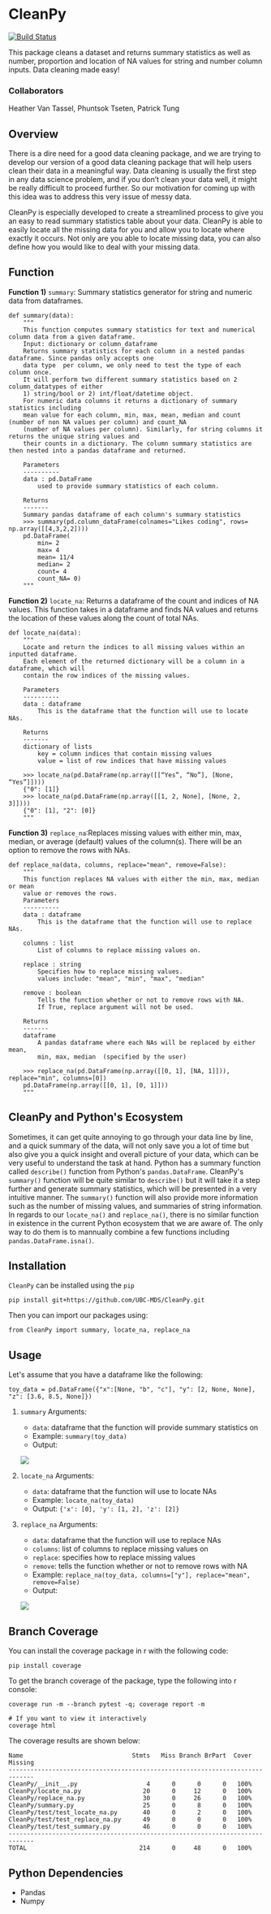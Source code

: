 # CleanPy
[![Build Status](https://travis-ci.org/UBC-MDS/CleanPy.svg?branch=master)](https://travis-ci.org/UBC-MDS/CleanPy)

This package cleans a dataset and returns summary statistics as well as number, proportion and location of NA values for string and number column inputs. Data cleaning made easy!

### Collaborators
Heather Van Tassel, Phuntsok Tseten, Patrick Tung

## Overview
There is a dire need for a good data cleaning package, and we are trying to develop our version of a good data cleaning package that will help users clean their data in a meaningful way. Data cleaning is usually the first step in any data science problem, and if you don’t clean your data well, it might be really difficult to proceed further. So our motivation for coming up with this idea was to address this very issue of messy data.

CleanPy is especially developed to create a streamlined process to give you an easy to read summary statistics table about your data. CleanPy is able to easily locate all the missing data for you and allow you to locate where exactly it occurs. Not only are you able to locate missing data, you can also define how you would like to deal with your missing data.

## Function
**Function 1)** `summary`: Summary statistics generator for string and numeric data from dataframes.
```
def summary(data):
    """
    This function computes summary statistics for text and numerical column data from a given dataframe.
    Input: dictionary or column_dataframe
    Returns summary statistics for each column in a nested pandas dataframe. Since pandas only accepts one
    data type  per column, we only need to test the type of each column once.
    It will perform two different summary statistics based on 2 column_datatypes of either
    1) string/bool or 2) int/float/datetime object.
    For numeric data columns it returns a dictionary of summary statistics including
    mean value for each column, min, max, mean, median and count (number of non NA values per column) and count_NA
    (number of NA values per column). Similarly, for string columns it returns the unique string values and
    their counts in a dictionary. The column summary statistics are then nested into a pandas dataframe and returned.

    Parameters
    ----------
    data : pd.DataFrame
        used to provide summary statistics of each column.

    Returns
    -------
    Summary pandas dataframe of each column's summary statistics
    >>> summary(pd.column_dataFrame(colnames="Likes coding", rows= np.array([[4,3,2,2])))
    pd.DataFrame(
        min= 2
        max= 4
        mean= 11/4
        median= 2
        count= 4
        count_NA= 0)
    """
```

**Function 2)** `locate_na`: Returns a dataframe of the count and indices of NA values. This function takes in a dataframe and finds NA values and returns the location of these values along the count of total NAs.

```
def locate_na(data):
    """
    Locate and return the indices to all missing values within an inputted dataframe.
    Each element of the returned dictionary will be a column in a dataframe, which will
    contain the row indices of the missing values.

    Parameters
    ----------
    data : dataframe
        This is the dataframe that the function will use to locate NAs.

    Returns
    -------
    dictionary of lists
        key = column indices that contain missing values
        value = list of row indices that have missing values

    >>> locate_na(pd.DataFrame(np.array([[“Yes”, “No”], [None, “Yes”]])))
    {"0": [1]}
    >>> locate_na(pd.DataFrame(np.array([[1, 2, None], [None, 2, 3]])))
    {"0": [1], "2": [0]}
    """
```

**Function 3)** `replace_na`:Replaces missing values with either min, max, median, or average (default) values of the column(s). There will be an option to remove the rows with NAs.

```
def replace_na(data, columns, replace="mean", remove=False):
    """
    This function replaces NA values with either the min, max, median or mean
    value or removes the rows.
    Parameters
    ----------
    data : dataframe
        This is the dataframe that the function will use to replace NAs.

    columns : list
        List of columns to replace missing values on.

    replace : string
        Specifies how to replace missing values.
        values include: "mean", "min", "max", "median"

    remove : boolean
        Tells the function whether or not to remove rows with NA.
        If True, replace argument will not be used.

    Returns
    -------
    dataframe
        A pandas dataframe where each NAs will be replaced by either mean,
        min, max, median  (specified by the user)

    >>> replace_na(pd.DataFrame(np.array([[0, 1], [NA, 1]])), replace="min", columns=[0])
    pd.DataFrame(np.array([[0, 1], [0, 1]]))
    """
```

## CleanPy and Python's Ecosystem
Sometimes, it can get quite annoying  to go through your data line by line, and a quick summary of the data, will not only save you a lot of time but also give you a quick insight and overall picture of your data, which can be very useful to understand the task at hand. Python has a summary function called  `describe()` function from Python's `pandas.DataFrame`. CleanPy's `summary()` function will be quite similar to `describe()` but it will take it a step further and generate summary statistics, which will be presented in a very intuitive manner. The `summary()` function will also provide more information such as the number of missing values, and summaries of string information. In regards to our `locate_na()` and `replace_na()`, there is no similar function in existence in the current Python ecosystem that we are aware of. The only way to do them is to mannually combine a few functions including `pandas.DataFrame.isna()`.

## Installation
`CleanPy` can be installed using the `pip`
```
pip install git+https://github.com/UBC-MDS/CleanPy.git
```

Then you can import our packages using:
```
from CleanPy import summary, locate_na, replace_na
```

## Usage
Let's assume that you have a dataframe like the following:
```{python}
toy_data = pd.DataFrame({"x":[None, "b", "c"], "y": [2, None, None], "z": [3.6, 8.5, None]})
```
1. `summary`
Arguments:
    - `data`: dataframe that the function will provide summary statistics on
    - Example: `summary(toy_data)`
    - Output: <p align="left">
    <img src="./images/summary_output.png">
    </p>

2. `locate_na`
Arguments:
    - `data`: dataframe that the function will use to locate NAs
    - Example: `locate_na(toy_data)`
    - Output: `{'x': [0], 'y': [1, 2], 'z': [2]}`

3. `replace_na`
Arguments:
    - `data`: dataframe that the function will use to replace NAs
    - `columns`: list of columns to replace missing values on
    - `replace`: specifies how to replace missing values
    - `remove`: tells the function whether or not to remove rows with NA
    - Example: `replace_na(toy_data, columns=["y"], replace="mean", remove=False)`
    - Output: <p align="left">
    <img src="./images/replace_output.png">
    </p>

## Branch Coverage
You can install the coverage package in r with the following code:
```
pip install coverage
```
To get the branch coverage of the package, type the following into r console:
```
coverage run -m --branch pytest -q; coverage report -m

# If you want to view it interactively
coverage html
```

The coverage results are shown below:
```
Name                              Stmts   Miss Branch BrPart  Cover   Missing
-----------------------------------------------------------------------------
CleanPy/__init__.py                   4      0      0      0   100%
CleanPy/locate_na.py                 20      0     12      0   100%
CleanPy/replace_na.py                30      0     26      0   100%
CleanPy/summary.py                   25      0      8      0   100%
CleanPy/test/test_locate_na.py       40      0      2      0   100%
CleanPy/test/test_replace_na.py      49      0      0      0   100%
CleanPy/test/test_summary.py         46      0      0      0   100%
-----------------------------------------------------------------------------
TOTAL                               214      0     48      0   100%
```

## Python Dependencies
- Pandas
- Numpy
